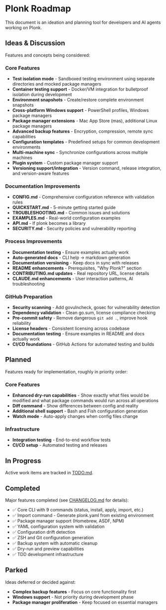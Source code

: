 # Plonk Roadmap

This document is an ideation and planning tool for developers and AI agents working on Plonk.

## Ideas & Discussion

Features and concepts being considered:

### Core Features
- **Test isolation mode** - Sandboxed testing environment using separate directories and mocked package managers
- **Container testing support** - Docker/VM integration for bulletproof isolation during development
- **Environment snapshots** - Create/restore complete environment snapshots
- **Cross-platform Windows support** - PowerShell profiles, Windows package managers
- **Package manager extensions** - Mac App Store (mas), additional Linux package managers
- **Advanced backup features** - Encryption, compression, remote sync capabilities
- **Configuration templates** - Predefined setups for common development environments
- **Multi-machine sync** - Synchronize configurations across multiple machines
- **Plugin system** - Custom package manager support
- **Versioning support/integration** - Version command, release integration, and version-aware features

### Documentation Improvements
- **CONFIG.md** - Comprehensive configuration reference with validation rules
- **QUICKSTART.md** - 5-minute getting started guide
- **TROUBLESHOOTING.md** - Common issues and solutions
- **EXAMPLES.md** - Real-world configuration examples
- **API.md** - If plonk becomes a library
- **SECURITY.md** - Security policies and vulnerability reporting

### Process Improvements
- **Documentation testing** - Ensure examples actually work
- **Auto-generated docs** - CLI help → markdown generation
- **Documentation versioning** - Keep docs in sync with releases
- **README enhancements** - Prerequisites, "Why Plonk?" section
- **CONTRIBUTING.md updates** - Real repository URL, license details
- **CLAUDE.md enhancements** - User interaction patterns, AI troubleshooting

### GitHub Preparation
- **Security scanning** - Add govulncheck, gosec for vulnerability detection
- **Dependency validation** - Clean go.sum, license compliance checking
- **Pre-commit safety** - Remove dangerous `git add .`, improve hook reliability
- **License headers** - Consistent licensing across codebase
- **Documentation testing** - Ensure examples in README and docs actually work
- **CI/CD foundations** - GitHub Actions for automated testing and builds

## Planned

Features ready for implementation, roughly in priority order:

### Core Features
- **Enhanced dry-run capabilities** - Show exactly what files would be modified and what package commands would run across all operations
- **Diff command** - Show differences between config and reality
- **Additional shell support** - Bash and Fish configuration generation
- **Watch mode** - Auto-apply changes when config files change

### Infrastructure
- **Integration testing** - End-to-end workflow tests
- **CI/CD setup** - Automated testing and releases

## In Progress

Active work items are tracked in [TODO.md](TODO.md).

## Completed

Major features completed (see [CHANGELOG.md](CHANGELOG.md) for details):

- ✅ Core CLI with 9 commands (status, install, apply, import, etc.)
- ✅ Import command - Generate plonk.yaml from existing environment
- ✅ Package manager support (Homebrew, ASDF, NPM)
- ✅ YAML configuration system with validation
- ✅ Configuration drift detection
- ✅ ZSH and Git configuration generation
- ✅ Backup system with automatic cleanup
- ✅ Dry-run and preview capabilities
- ✅ TDD development infrastructure

## Parked

Ideas deferred or decided against:

- **Complex backup features** - Focus on core functionality first
- **Windows support** - Not priority during development phase
- **Package manager proliferation** - Keep focused on essential managers